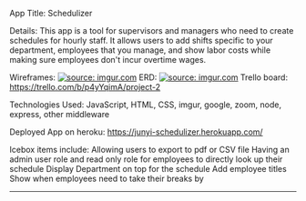 App Title:
Schedulizer

Details:
This app is a tool for supervisors and managers who need to create schedules for hourly staff.  It allows users to add shifts specific to your department, employees that you manage, and show labor costs while making sure employees don't incur overtime wages.

Wireframes:
<a href="https://imgur.com/USLwivJ"><img src="https://i.imgur.com/USLwivJ.jpg" title="source: imgur.com" /></a>
ERD:
<a href="https://imgur.com/pSDWaPs"><img src="https://i.imgur.com/pSDWaPs.jpg" title="source: imgur.com" /></a>
Trello board:
https://trello.com/b/p4yYqimA/project-2


Technologies Used: JavaScript, HTML, CSS, imgur, google, zoom, node, express, other middleware


Deployed App on heroku:
https://junyi-schedulizer.herokuapp.com/

Icebox items include:
Allowing users to export to pdf or CSV file
Having an admin user role and read only role for employees to directly look up their schedule
Display Department on top for the schedule
Add employee titles
Show when employees need to take their breaks by

___